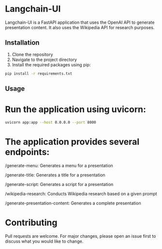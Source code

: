 # Langchain-UI

Langchain-UI is a FastAPI application that uses the OpenAI API to generate presentation content. It also uses the Wikipedia API for research purposes.

## Installation

1. Clone the repository
2. Navigate to the project directory
3. Install the required packages using pip:

```sh
pip install -r requirements.txt
```
## Usage
# Run the application using uvicorn:
```sh
uvicorn app:app --host 0.0.0.0 --port 8000
```
# The application provides several endpoints:

/generate-menu: Generates a menu for a presentation

/generate-title: Generates a title for a presentation

/generate-script: Generates a script for a presentation

/wikipedia-research: Conducts Wikipedia research based on a given prompt

/generate-presentation-content: Generates a complete presentation



# Contributing
Pull requests are welcome. For major changes, please open an issue first to discuss what you would like to change.

